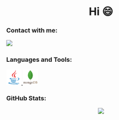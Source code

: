 <h1 align="center">Hi 😄</h1>

<h3 align="left">Contact with me:</h3>
<p align="left">
<img src="https://img.shields.io/badge/svka%231066-%237289DA.svg?&logo=discord&logoColor=red">
</p>

<h3 align="left">Languages and Tools:</h3>
<p align="left"> <a href="https://www.java.com" target="_blank"> <img src="https://raw.githubusercontent.com/devicons/devicon/master/icons/java/java-original.svg" alt="java" width="40" height="40"/> </a> <a href="https://www.mongodb.com/" target="_blank"> <img src="https://raw.githubusercontent.com/devicons/devicon/master/icons/mongodb/mongodb-original-wordmark.svg" alt="mongodb" width="40" height="40"/> </a></p>

<h3 align="left">GitHub Stats:</h3>
<div align="center">
  <img src="https://github-readme-stats.vercel.app/api?username=svkkk&show_icons=true&theme=tokyonight" />
</div>
